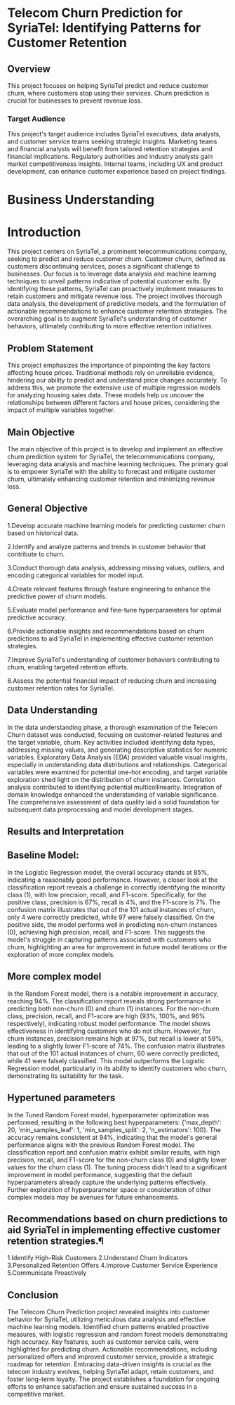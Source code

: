 # Telecom Churn Prediction for SyriaTel: Identifying Patterns for Customer Retention

## Overview

This project focuses on helping SyriaTel predict and reduce customer churn, where customers stop using their services. Churn prediction is crucial for businesses to prevent revenue loss.

### Target Audience

This project's target audience includes SyriaTel executives, data analysts, and customer service teams seeking strategic insights. Marketing teams and financial analysts will benefit from tailored retention strategies and financial implications. Regulatory authorities and industry analysts gain market competitiveness insights. Internal teams, including UX and product development, can enhance customer experience based on project findings.

# Business Understanding

# Introduction
This project centers on SyriaTel, a prominent telecommunications company, seeking to predict and reduce customer churn. Customer churn, defined as customers discontinuing services, poses a significant challenge to businesses. Our focus is to leverage data analysis and machine learning techniques to unveil patterns indicative of potential customer exits. By identifying these patterns, SyriaTel can proactively implement measures to retain customers and mitigate revenue loss. The project involves thorough data analysis, the development of predictive models, and the formulation of actionable recommendations to enhance customer retention strategies. The overarching goal is to augment SyriaTel's understanding of customer behaviors, ultimately contributing to more effective retention initiatives.

## Problem Statement

This project emphasizes the importance of pinpointing the key factors affecting house prices. Traditional methods rely on unreliable evidence, hindering our ability to predict and understand price changes accurately. To address this, we promote the extensive use of multiple regression models for analyzing housing sales data. These models help us uncover the relationships between different factors and house prices, considering the impact of multiple variables together.

## Main Objective

The main objective of this project is to develop and implement an effective churn prediction system for SyriaTel, the telecommunications company, leveraging data analysis and machine learning techniques. The primary goal is to empower SyriaTel with the ability to forecast and mitigate customer churn, ultimately enhancing customer retention and minimizing revenue loss.

## General Objective

1.Develop accurate machine learning models for predicting customer churn based on historical data.

2.Identify and analyze patterns and trends in customer behavior that contribute to churn.

3.Conduct thorough data analysis, addressing missing values, outliers, and encoding categorical variables for model input.

4.Create relevant features through feature engineering to enhance the predictive power of churn models.

5.Evaluate model performance and fine-tune hyperparameters for optimal predictive accuracy.

6.Provide actionable insights and recommendations based on churn predictions to aid SyriaTel in implementing effective customer retention strategies.

7.Improve SyriaTel's understanding of customer behaviors contributing to churn, enabling targeted retention efforts.

8.Assess the potential financial impact of reducing churn and increasing customer retention rates for SyriaTel.


## Data Understanding

In the data understanding phase, a thorough examination of the Telecom Churn dataset was conducted, focusing on customer-related features and the target variable, churn. Key activities included identifying data types, addressing missing values, and generating descriptive statistics for numeric variables. Exploratory Data Analysis (EDA) provided valuable visual insights, especially in understanding data distributions and relationships. Categorical variables were examined for potential one-hot encoding, and target variable exploration shed light on the distribution of churn instances. Correlation analysis contributed to identifying potential multicollinearity. Integration of domain knowledge enhanced the understanding of variable significance. The comprehensive assessment of data quality laid a solid foundation for subsequent data preprocessing and model development stages.


## Results and Interpretation

## Baseline Model:
In the Logistic Regression model, the overall accuracy stands at 85%, indicating a reasonably good performance. However, a closer look at the classification report reveals a challenge in correctly identifying the minority class (1), with low precision, recall, and F1-score. Specifically, for the positive class, precision is 67%, recall is 4%, and the F1-score is 7%. The confusion matrix illustrates that out of the 101 actual instances of churn, only 4 were correctly predicted, while 97 were falsely classified. On the positive side, the model performs well in predicting non-churn instances (0), achieving high precision, recall, and F1-score. This suggests the model's struggle in capturing patterns associated with customers who churn, highlighting an area for improvement in future model iterations or the exploration of more complex models.


## More complex model
In the Random Forest model, there is a notable improvement in accuracy, reaching 94%. The classification report reveals strong performance in predicting both non-churn (0) and churn (1) instances. For the non-churn class, precision, recall, and F1-score are high (93%, 100%, and 96% respectively), indicating robust model performance. The model shows effectiveness in identifying customers who do not churn. However, for churn instances, precision remains high at 97%, but recall is lower at 59%, leading to a slightly lower F1-score of 74%. The confusion matrix illustrates that out of the 101 actual instances of churn, 60 were correctly predicted, while 41 were falsely classified. This model outperforms the Logistic Regression model, particularly in its ability to identify customers who churn, demonstrating its suitability for the task.

## Hypertuned parameters
In the Tuned Random Forest model, hyperparameter optimization was performed, resulting in the following best hyperparameters: {'max_depth': 20, 'min_samples_leaf': 1, 'min_samples_split': 2, 'n_estimators': 100}. The accuracy remains consistent at 94%, indicating that the model's general performance aligns with the previous Random Forest model. The classification report and confusion matrix exhibit similar results, with high precision, recall, and F1-score for the non-churn class (0) and slightly lower values for the churn class (1). The tuning process didn't lead to a significant improvement in model performance, suggesting that the default hyperparameters already capture the underlying patterns effectively. Further exploration of hyperparameter space or consideration of other complex models may be avenues for future enhancements.

## Recommendations based on churn predictions to aid SyriaTel in implementing effective customer retention strategies.¶

1.Identify High-Risk Customers
2.Understand Churn Indicators
3.Personalized Retention Offers
4.Improve Customer Service Experience
5.Communicate Proactively


## Conclusion
The Telecom Churn Prediction project revealed insights into customer behavior for SyriaTel, utilizing meticulous data analysis and effective machine learning models. Identified churn patterns enabled proactive measures, with logistic regression and random forest models demonstrating high accuracy. Key features, such as customer service calls, were highlighted for predicting churn. Actionable recommendations, including personalized offers and improved customer service, provide a strategic roadmap for retention. Embracing data-driven insights is crucial as the telecom industry evolves, helping SyriaTel adapt, retain customers, and foster long-term loyalty. The project establishes a foundation for ongoing efforts to enhance satisfaction and ensure sustained success in a competitive market.